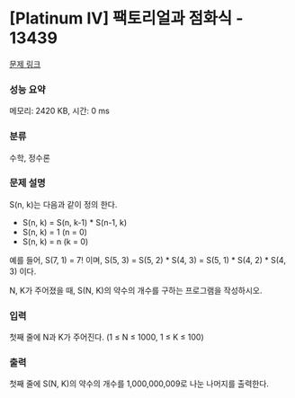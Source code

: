 # [Platinum IV] 팩토리얼과 점화식 - 13439 

[문제 링크](https://www.acmicpc.net/problem/13439) 

### 성능 요약

메모리: 2420 KB, 시간: 0 ms

### 분류

수학, 정수론

### 문제 설명

<p>S(n, k)는 다음과 같이 정의 한다.</p>

<ul>
	<li>S(n, k) = S(n, k-1) * S(n-1, k)</li>
	<li>S(n, k) = 1 (n = 0)</li>
	<li>S(n, k) = n (k = 0)</li>
</ul>

<p>예를 들어, S(7, 1) = 7! 이며, S(5, 3) = S(5, 2) * S(4, 3) = S(5, 1) * S(4, 2) * S(4, 3) 이다.</p>

<p>N, K가 주어졌을 때, S(N, K)의 약수의 개수를 구하는 프로그램을 작성하시오.</p>

### 입력 

 <p>첫째 줄에 N과 K가 주어진다. (1 ≤ N ≤ 1000, 1 ≤ K ≤ 100)</p>

### 출력 

 <p>첫째 줄에 S(N, K)의 약수의 개수를 1,000,000,009로 나눈 나머지를 출력한다.</p>

